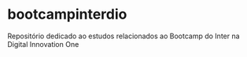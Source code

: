 # bootcampinterdio
Repositório dedicado ao estudos relacionados ao Bootcamp do Inter na Digital Innovation One
